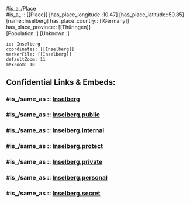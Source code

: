 ﻿---
confidential: public
isDeleted: false
location:
- 50.85
- 10.47
mapmarker: city
mapzoom:
- 7
- 12
SpocWebEntityId: 31115
tags:
- geo/City
type: City
---

#is_a_/Place  
#is_a_ :: [[Place]] 
[has_place_longitude::10.47] 
[has_place_latitude::50.85] 
[name::Inselberg] 
has_place_country:: [[Germany]]  
has_place_province:: [[Thüringen]]  
[Population::] 
[Unknown::] 


```leaflet
id: Inselberg
coordinates: [[Inselberg]] 
markerFile: [[Inselberg]] 
defaultZoom: 11 
maxZoom: 18
```


## Confidential Links & Embeds: 

### #is_/same_as :: [Inselberg](/_Standards/Earth/Continent/Europe/Europe~Central/Germany/Germany~East/Thüringen/counties~TH/Gotha/cities~Gotha/Tabarz_Thür.Wald/City/Inselberg.md) 

### #is_/same_as :: [Inselberg.public](/_public/Earth/Continent/Europe/Europe~Central/Germany/Germany~East/Thüringen/counties~TH/Gotha/cities~Gotha/Tabarz_Thür.Wald/City/Inselberg.public.md) 

### #is_/same_as :: [Inselberg.internal](/_internal/Earth/Continent/Europe/Europe~Central/Germany/Germany~East/Thüringen/counties~TH/Gotha/cities~Gotha/Tabarz_Thür.Wald/City/Inselberg.internal.md) 

### #is_/same_as :: [Inselberg.protect](/_protect/Earth/Continent/Europe/Europe~Central/Germany/Germany~East/Thüringen/counties~TH/Gotha/cities~Gotha/Tabarz_Thür.Wald/City/Inselberg.protect.md) 

### #is_/same_as :: [Inselberg.private](/_private/Earth/Continent/Europe/Europe~Central/Germany/Germany~East/Thüringen/counties~TH/Gotha/cities~Gotha/Tabarz_Thür.Wald/City/Inselberg.private.md) 

### #is_/same_as :: [Inselberg.personal](/_personal/Earth/Continent/Europe/Europe~Central/Germany/Germany~East/Thüringen/counties~TH/Gotha/cities~Gotha/Tabarz_Thür.Wald/City/Inselberg.personal.md) 

### #is_/same_as :: [Inselberg.secret](/_secret/Earth/Continent/Europe/Europe~Central/Germany/Germany~East/Thüringen/counties~TH/Gotha/cities~Gotha/Tabarz_Thür.Wald/City/Inselberg.secret.md)

